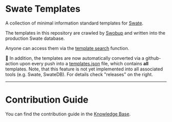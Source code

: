 # Swate Templates

A collection of minimal information standard templates for [Swate](https://nfdi4plants.org/nfdi4plants.knowledgebase/docs/implementation/Swate.html).

The templates in this repository are crawled by [Swobup](https://github.com/nfdi4plants/Swobup) and written into the production Swate database.

Anyone can access them via the [template search](https://nfdi4plants.org/nfdi4plants.knowledgebase/docs/SwateManual/Docs05-Templates.html) function.

:rocket: In addition, the templates are now automatically converted via a github-action upon every push into a [templates.json](https://github.com/nfdi4plants/Swate-templates/releases/download/latest/templates.json) file, which contains **all** templates.
Note, that this feature is not yet implemented into all associated tools (e.g. Swate, SwateDB). For details check "releases" on the right.

---

# Contribution Guide

You can find the contribution guide in the [Knowledge Base](https://nfdi4plants.org/nfdi4plants.knowledgebase/docs/guides/swate_template-contribution.html).
